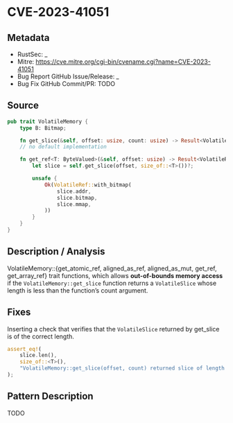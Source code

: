 # CVE-2023-41051

## Metadata

- RustSec: \_
- Mitre: https://cve.mitre.org/cgi-bin/cvename.cgi?name=CVE-2023-41051
- Bug Report GitHub Issue/Release: \_
- Bug Fix GitHub Commit/PR: TODO

## Source

```rust
pub trait VolatileMemory {
    type B: Bitmap;

    fn get_slice(&self, offset: usize, count: usize) -> Result<VolatileSlice<BS<Self::B>>>;
    // no default implementation

    fn get_ref<T: ByteValued>(&self, offset: usize) -> Result<VolatileRef<T, BS<Self::B>>> {
        let slice = self.get_slice(offset, size_of::<T>())?;

        unsafe {
            Ok(VolatileRef::with_bitmap(
                slice.addr,
                slice.bitmap,
                slice.mmap,
            ))
        }
    }
}
```

## Description / Analysis

VolatileMemory::{get_atomic_ref, aligned_as_ref, aligned_as_mut, get_ref, get_array_ref} trait functions, which allows **out-of-bounds memory access** if the `VolatileMemory::get_slice` function returns a `VolatileSlice` whose length is less than the function’s count argument.

## Fixes

Inserting a check that verifies that the `VolatileSlice` returned by get_slice is of the correct length.

```rust
assert_eq!(
    slice.len(),
    size_of::<T>(),
    "VolatileMemory::get_slice(offset, count) returned slice of length != count."
);
```

## Pattern Description

TODO